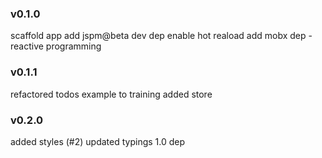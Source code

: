 ### v0.1.0
scaffold app
add jspm@beta dev dep
enable hot reaload
add mobx dep - reactive programming

### v0.1.1
refactored todos example to training
added store

### v0.2.0
added styles (#2)
updated typings 1.0 dep

